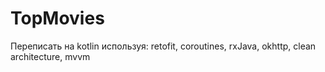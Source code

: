 # TopMovies
Переписать на kotlin используя: retofit, coroutines, rxJava, okhttp, clean architecture, mvvm
